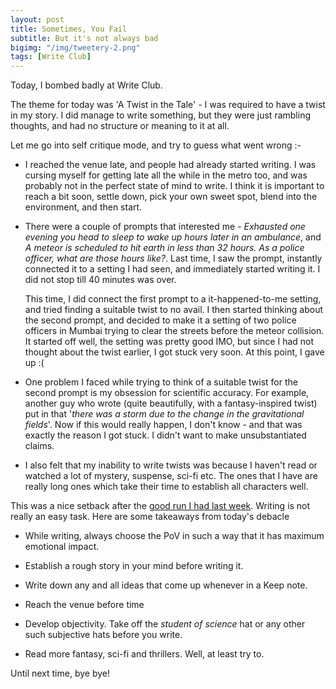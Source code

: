 ```yaml
---
layout: post
title: Sometimes, You Fail
subtitle: But it's not always bad
bigimg: "/img/tweetery-2.png"
tags: [Write Club]
---
```


Today, I bombed badly at Write Club.

The theme for today was 'A Twist in the Tale' - I was required to have a twist in my story. I did manage to write something, but they were just rambling thoughts, and had no structure or meaning to it at all.

Let me go into self critique mode, and try to guess what went wrong :-

 * I reached the venue late, and people had already started writing. I was cursing myself for getting late all the while in the metro too, and was probably not in the perfect state of mind to write. I think it is important to reach a bit soon, settle down, pick your own sweet spot, blend into the environment, and then start.

 * There were a couple of prompts that interested me - _Exhausted one evening you head to sleep to wake up hours later in an ambulance_, and _A meteor is scheduled to hit earth in less than 32 hours. As a police officer, what are those hours like?_. Last time, I saw the prompt, instantly connected it to a setting I had seen, and immediately started writing it. I did not stop till 40 minutes was over.

    This time, I did connect the first prompt to a it-happened-to-me setting, and tried finding a suitable twist to no avail. I then started thinking about the second prompt, and decided to make it a setting of two police officers in Mumbai trying to clear the streets before the meteor collision. It started off well, the setting was pretty good IMO, but since I had not thought about the twist earlier, I got stuck very soon. At this point, I gave up :(

 * One problem I faced while trying to think of a suitable twist for the second prompt is my obsession for scientific accuracy. For example, another guy who wrote (quite beautifully, with a fantasy-inspired twist) put in that '_there was a storm due to the change in the gravitational fields_'. Now if this would really happen, I don't know - and that was exactly the reason I got stuck. I didn't want to make unsubstantiated claims.

 * I also felt that my inability to write twists was because I haven't read or watched a lot of mystery, suspense, sci-fi etc. The ones that I have are really long ones which take their time to establish all characters well. 

This was a nice setback after the [good run I had last week](https://adivijaykumar.github.io/2018-02-24-writeclub-1/). Writing is not really an easy task. Here are some takeaways from today's debacle 

 * While writing, always choose the PoV in such a way that it has maximum emotional impact.

 * Establish a rough story in your mind before writing it.

 * Write down any and all ideas that come up whenever in a Keep note.

 * Reach the venue before time

 * Develop objectivity. Take off the _student of science_ hat or any other such subjective hats before you write.

 * Read more fantasy, sci-fi and thrillers. Well, at least try to.

Until next time, bye bye!